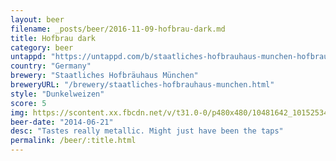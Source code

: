 ```yaml
---
layout: beer
filename: _posts/beer/2016-11-09-hofbrau-dark.md
title: Hofbrau dark
category: beer
untappd: "https://untappd.com/b/staatliches-hofbrauhaus-munchen-hofbrau-schwarze-weisse--dark-wheat--hefeweizen-dunkel/25780"
country: "Germany"
brewery: "Staatliches Hofbräuhaus München"
breweryURL: "/brewery/staatliches-hofbrauhaus-munchen.html"
style: "Dunkelweizen"
score: 5
img: https://scontent.xx.fbcdn.net/v/t31.0-0/p480x480/10481642_10152534310558745_1029523877930371907_o.jpg?_nc_cat=110&_nc_ohc=kqrZz-uF1ncAQneED9MnDyM41_ST5cSt1zaGtrx4eFD83pVwE5Cwme1HQ&_nc_ht=scontent.xx&oh=f99e0b4d87124025232e2101e4b5058e&oe=5E8C4376
beer-date: "2014-06-21"
desc: "Tastes really metallic. Might just have been the taps"
permalink: /beer/:title.html
---
```

